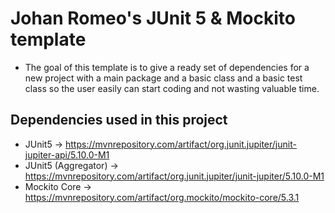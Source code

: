 # Johan Romeo's JUnit 5 & Mockito template
+ The goal of this template is to give a ready set of dependencies for a new project with a main package and a basic class and a basic test class so the user easily can start coding and not wasting valuable time.

## Dependencies used in this project
+ JUnit5 -> https://mvnrepository.com/artifact/org.junit.jupiter/junit-jupiter-api/5.10.0-M1
+ JUnit5 (Aggregator) -> https://mvnrepository.com/artifact/org.junit.jupiter/junit-jupiter/5.10.0-M1
+ Mockito Core -> https://mvnrepository.com/artifact/org.mockito/mockito-core/5.3.1



